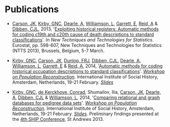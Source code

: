 # Publications

* [Carson, JK][Carson], [Kirby, GNC][Kirby], [Dearle, A][Dearle], [Williamson, L][Williamson], [Garrett, E][Garrett], [Reid, A][Reid] & [Dibben, CJL][Dibben], 2013, '[Exploiting historical registers: Automatic methods for coding c19th and c20th cause of death descriptions to standard classifications][NTTS Paper]'. In *New Techniques and Technologies for Statistics*. Eurostat, pp. 598-607, New Techniques and Technologies for Statistics (NTTS 2013), Brussels, Belgium, 5-7 March.

* [Kirby, GNC][Kirby], [Carson, JK][Carson], [Dunlop, FRJ][Dunlop], [Dibben, CJL][Dibben], [Dearle, A][Dearle], [Williamson, L][Williamson], [Garrett, E][Garrett] & [Reid, A][Reid], 2014, '[Automatic methods for coding historical occupation descriptions to standard classifications][Amsterdam Coding Paper]'. *[Workshop on Population Reconstruction][Population Reconstruction]*. International Institute of Social History, Amsterdam, Netherlands, 19-21 February. *[Slides][Amsterdam Coding Slides]*

* [Kirby, GNC][Kirby], [de Kerckhove, Conrad][de Kerckhove], Shumailov, Ilia, [Carson, JK][Carson], [Dearle, A][Dearle], [Dibben, CJL][Dibben] & [Williamson, L][Williamson], 2014, '[Comparing relational and graph databases for pedigree data sets][Amsterdam Database Paper]'. *[Workshop on Population Reconstruction][Population Reconstruction]*. International Institute of Social History, Amsterdam, Netherlands, 19-21 February. *[Slides][Amsterdam Database Slides]*. Preliminary findings presented at the [4th SHIP Conference][SHIP Conference], St Andrews 2013.


[Carson]:       https://risweb.st-andrews.ac.uk/portal/da/persons/jamie-kirk-carson(afa72717-3665-430a-91cc-10efe0fbff76).html
[Dearle]:       https://risweb.st-andrews.ac.uk/portal/da/persons/alan-dearle(2c185714-f33d-4d3a-9f98-9fe210cc3bdd).html
[de Kerckhove]: https://www.linkedin.com/in/cfedk
[Dibben]:       https://risweb.st-andrews.ac.uk/portal/da/persons/christopher-john-lloyd-dibben(9361a0d3-e534-4772-9c37-0b744cc7a211).html
[Dunlop]:       https://risweb.st-andrews.ac.uk/portal/da/persons/fraser-robin-james-dunlop(5339ebb1-528c-4e15-ab7a-ba2c8c26bbc3).html
[Garrett]:      http://www.geog.cam.ac.uk/people/garrett/
[Kirby]:        https://risweb.st-andrews.ac.uk/portal/da/persons/graham-njal-cameron-kirby(4d01ed18-cde6-4dd6-9948-64451f43a1a7).html
[Reid]:         http://www.geog.cam.ac.uk/people/reid/
[Williamson]:   https://risweb.st-andrews.ac.uk/portal/da/persons/lee-williamson(b3d25d36-0c89-48c4-ad99-d96829502488).html

[Mosaic Poster]:   /files/mosaic-poster.pdf
[NTTS Paper]:      https://risweb.st-andrews.ac.uk/portal/da/researchoutput/exploiting-historical-registers-automatic-methods-for-coding-c19th-and-c20th-cause-of-death-descriptions-to-standard-classifications(1314709c-8a20-4431-92c5-576dca1a9b56).html
[SHIP Conference]: http://www.scot-ship.ac.uk/conference-2013
[Population Reconstruction]: http://socialhistory.org/en/hsn/workshop-population-reconstruction
[Amsterdam Coding Paper]: http://socialhistory.org/sites/default/files/docs/kirby_et_al_-_occupation_coding.pdf#overlay-context=en/hsn/programme-workshop-population-reconstruction
[Amsterdam Coding Slides]: /files/amsterdam-coding-slides.pdf
[Amsterdam Database Paper]: http://socialhistory.org/sites/default/files/docs/kirby_et_al_-_database_comparison.pdf#overlay-context=en/hsn/programme-workshop-population-reconstruction
[Amsterdam Database Slides]: /files/amsterdam-database-slides.pdf
